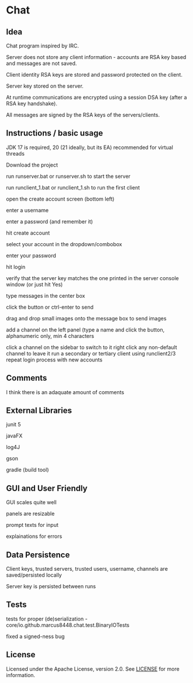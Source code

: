 # Chat
## Idea
Chat program inspired by IRC.

Server does not store any client information - accounts are RSA key based and messages are not saved.

Client identity RSA keys are stored and password protected on the client.

Server key stored on the server.

At runtime communications are encrypted using a session DSA key (after a RSA key handshake).

All messages are signed by the RSA keys of the servers/clients.

## Instructions / basic usage
JDK 17 is required, 20 (21 ideally, but its EA) recommended for virtual threads

Download the project

run runserver.bat or runserver.sh to start the server

run runclient_1.bat or runclient_1.sh to run the first client

open the create account screen (bottom left)

enter a username

enter a password (and remember it)

hit create account

select your account in the dropdown/combobox

enter your password

hit login

verify that the server key matches the one printed in the server console window (or just hit Yes)

type messages in the center box

click the button or ctrl-enter to send

drag and drop small images onto the message box to send images

add a channel on the left panel (type a name and click the button, alphanumeric only, min 4 characters

click a channel on the sidebar to switch to it
right click any non-default channel to leave it
run a secondary or tertiary client using runclient2/3
repeat login process with new accounts

## Comments
I think there is an adaquate amount of comments

## External Libraries
junit 5

javaFX

log4J

gson

gradle (build tool)

## GUI and User Friendly
GUI scales quite well

panels are resizable

prompt texts for input

explainations for errors

## Data Persistence
Client keys, trusted servers, trusted users, username, channels are saved/persisted locally

Server key is persisted between runs

## Tests
tests for proper (de)serialization - core/io.github.marcus8448.chat.test.BinaryIOTests

fixed a signed-ness bug

## License
Licensed under the Apache License, version 2.0. See [LICENSE](./LICENSE) for more information.
